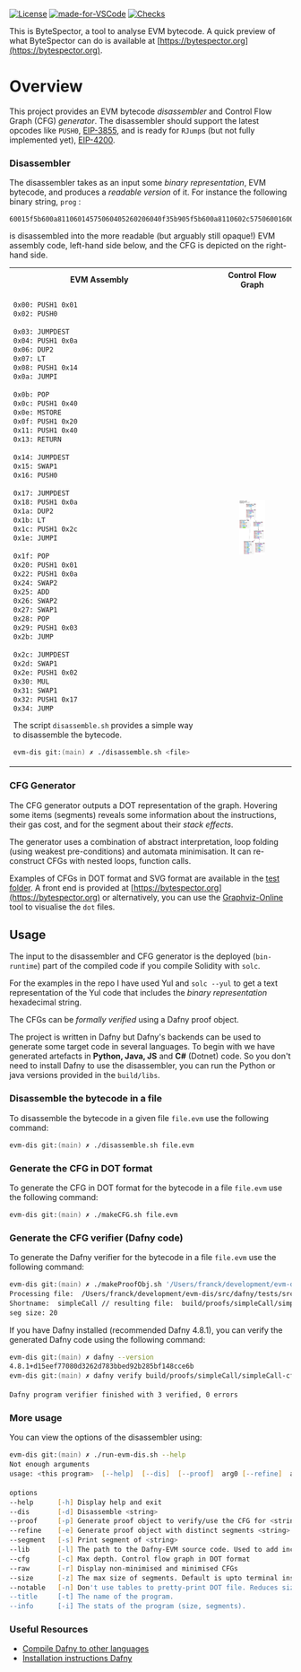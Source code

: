 [![License](https://img.shields.io/badge/License-Apache%202.0-orange.svg)](https://opensource.org/licenses/Apache-2.0)
[![made-for-VSCode](https://img.shields.io/badge/Made%20for-VSCode-1f42ff.svg)](https://code.visualstudio.com/)
[![Checks](https://img.shields.io/badge/DafnyVerify-Verified%20with%204.8.1-green.svg)](https://shields.io/)

This is ByteSpector, a tool to analyse EVM bytecode. A quick preview of what ByteSpector can do is available at [https://bytespector.org](https://bytespector.org).

# Overview

This project provides an EVM bytecode _disassembler_ and Control Flow Graph (CFG) _generator_.
The disassembler should support the latest opcodes like `PUSH0`, [EIP-3855](https://eips.ethereum.org/EIPS/eip-3855), and is ready for `RJump`s (but not fully implemented yet), [EIP-4200](https://eips.ethereum.org/EIPS/eip-4200).

### Disassembler

The disassembler takes as an input some _binary representation_, EVM bytecode, and produces a _readable version_ of it.
For instance the following binary string,  `prog` :

```
60015f5b600a81106014575060405260206040f35b905f5b600a8110602c57506001600a91019190506003565b9060020290601756
```

is disassembled into the more readable (but arguably still opaque!) EVM assembly code, left-hand side below, and
the CFG is depicted on the right-hand side.

<center>
<table>
<tr>
<th style="text-align:center">EVM Assembly &nbsp &nbsp &nbsp</th>
<th></th>
<th style="text-align:center">Control Flow Graph</th>
</tr>
<tr>
<td>

```
0x00: PUSH1 0x01
0x02: PUSH0

0x03: JUMPDEST
0x04: PUSH1 0x0a
0x06: DUP2
0x07: LT
0x08: PUSH1 0x14
0x0a: JUMPI

0x0b: POP
0x0c: PUSH1 0x40
0x0e: MSTORE
0x0f: PUSH1 0x20
0x11: PUSH1 0x40
0x13: RETURN

0x14: JUMPDEST
0x15: SWAP1
0x16: PUSH0

0x17: JUMPDEST
0x18: PUSH1 0x0a
0x1a: DUP2
0x1b: LT
0x1c: PUSH1 0x2c
0x1e: JUMPI

0x1f: POP
0x20: PUSH1 0x01
0x22: PUSH1 0x0a
0x24: SWAP2
0x25: ADD
0x26: SWAP2
0x27: SWAP1
0x28: POP
0x29: PUSH1 0x03
0x2b: JUMP

0x2c: JUMPDEST
0x2d: SWAP1
0x2e: PUSH1 0x02
0x30: MUL
0x31: SWAP1
0x32: PUSH1 0x17
0x34: JUMP
```

The script `disassemble.sh` provides a simple way to disassemble the bytecode.

```zsh
evm-dis git:(main) ✗ ./disassemble.sh <file> 
```

</td>
<td>&nbsp &nbsp &nbsp &nbsp &nbsp &nbsp &nbsp</td>
<td>
<figure>
  <img src="./example-CFG.jpg" alt="CFG" width=1200px/>
</figure>
</td>
</tr>
</table>
</center>

### CFG Generator

The CFG generator outputs a DOT representation of the graph. Hovering some items (segments) reveals some information about the instructions, their gas cost, and for the segment about their _stack effects_.

The generator uses a combination of abstract interpretation, loop folding (using weakest pre-conditions) and automata minimisation.
It can re-construct CFGs with nested loops, function calls.

Examples of CFGs in DOT format and SVG format are available in the [test folder](./src/dafny/tests/src/).
A front end is provided at [https://bytespector.org](https://bytespector.org) or alternatively,
you can use the [Graphviz-Online](https://dreampuf.github.io/GraphvizOnline/) tool to visualise the `dot` files.

## Usage

The input to the disassembler and CFG generator is the deployed (`bin-runtime`) part of the compiled code if you compile Solidity with `solc`.

For the examples in the repo I have used Yul and `solc --yul` to get a text representation of the Yul code that includes the _binary representation_ hexadecimal  string.

The CFGs can be _formally verified_ using a Dafny proof object.

The project is written in Dafny but Dafny's backends can be used to generate some target code in several languages. To begin with we have generated artefacts in **Python, Java, JS** and **C#** (Dotnet) code.
So you don't need to install Dafny to use the disassembler, you can run the Python or java versions provided in the `build/libs`.

### Disassemble the bytecode in a file

To disassemble the bytecode in a given file `file.evm` use the following command:

```zsh
evm-dis git:(main) ✗ ./disassemble.sh file.evm
```

### Generate the CFG in DOT format

To generate the CFG in DOT format for the bytecode in a file `file.evm` use the following command:

```zsh
evm-dis git:(main) ✗ ./makeCFG.sh file.evm
```

### Generate the CFG verifier (Dafny code)

To generate the Dafny verifier for the bytecode in a file `file.evm` use the following command:

```zsh
evm-dis git:(main) ✗ ./makeProofObj.sh '/Users/franck/development/evm-dis/src/dafny/tests/src/simple/simpleCall.bin'
Processing file:  /Users/franck/development/evm-dis/src/dafny/tests/src/simple/simpleCall.bin
Shortname:  simpleCall // resulting file:  build/proofs/simpleCall/simpleCall-cfg-verifier.dfy
seg size: 20
```

If you have Dafny installed (recommended Dafny 4.8.1), you can verify the generated Dafny code using the following command:

```zsh
evm-dis git:(main) ✗ dafny --version
4.8.1+d15eef77080d3262d783bbed92b285bf148cce6b
evm-dis git:(main) ✗ dafny verify build/proofs/simpleCall/simpleCall-cfg-verifier.dfy

Dafny program verifier finished with 3 verified, 0 errors
```

### More usage

You can view the options of the disassembler using:

```zsh
evm-dis git:(main) ✗ ./run-evm-dis.sh --help
Not enough arguments
usage: <this program>  [--help]  [--dis]  [--proof]  arg0 [--refine]  arg0 [--segment]  [--lib]  arg0 [--cfg]  arg0 [--raw]  [--size]  arg0 [--notable]  [--title]  arg0 [--info]  <string>

options
--help      [-h] Display help and exit
--dis       [-d] Disassemble <string>
--proof     [-p] Generate proof object to verify/use the CFG for <string>
--refine    [-e] Generate proof object with distinct segments <string>
--segment   [-s] Print segment of <string>
--lib       [-l] The path to the Dafny-EVM source code. Used to add includes files in the proof object. 
--cfg       [-c] Max depth. Control flow graph in DOT format
--raw       [-r] Display non-minimised and minimised CFGs
--size      [-z] The max size of segments. Default is upto terminal instructions or JUMPDEST.
--notable   [-n] Don't use tables to pretty-print DOT file. Reduces size of the DOT file.
--title     [-t] The name of the program.
--info      [-i] The stats of the program (size, segments).
```

### Useful Resources

- [Compile Dafny to other languages](https://github.com/dafny-lang/dafny/wiki/INSTALL/e488d7fec693266b206a6775feaff328c9c08f13#compiling-dafny)
- [Installation instructions Dafny](https://dafny.org/dafny/Installation#compiling-dafny)

